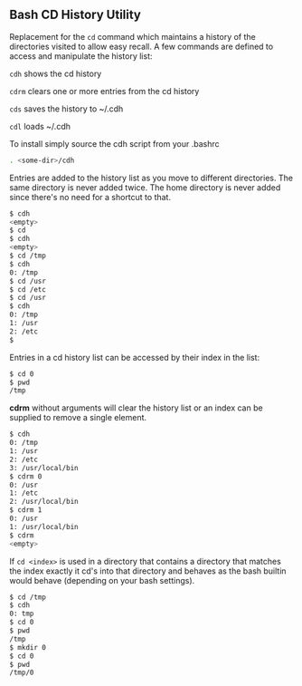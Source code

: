 Bash CD History Utility
-----------------------

Replacement for the `cd` command which maintains a history of the directories
visited to allow easy recall. A few commands are defined to access and manipulate
the history list:

`cdh` shows the cd history

`cdrm` clears one or more entries from the cd history

`cds` saves the history to ~/.cdh

`cdl` loads ~/.cdh

To install simply source the cdh script from your .bashrc

```bash
. <some-dir>/cdh
```

Entries are added to the history list as you move to different directories. The
same directory is never added twice. The home directory is never added since
there's no need for a shortcut to that.

```bash
$ cdh
<empty>
$ cd
$ cdh
<empty>
$ cd /tmp
$ cdh
0: /tmp
$ cd /usr
$ cd /etc
$ cd /usr
$ cdh
0: /tmp
1: /usr
2: /etc
$
```

Entries in a cd history list can be accessed by their index in the list:

```bash
$ cd 0
$ pwd
/tmp
```

**cdrm** without arguments will clear the history list or an index can be
supplied to remove a single element.

```bash
$ cdh
0: /tmp
1: /usr
2: /etc
3: /usr/local/bin
$ cdrm 0
0: /usr
1: /etc
2: /usr/local/bin
$ cdrm 1
0: /usr
1: /usr/local/bin
$ cdrm
<empty>
```

If `cd <index>` is used in a directory that contains a directory that matches
the index exactly it cd's into that directory and behaves as the bash builtin
would behave (depending on your bash settings).

```sh
$ cd /tmp
$ cdh
0: tmp
$ cd 0
$ pwd
/tmp
$ mkdir 0
$ cd 0
$ pwd
/tmp/0
```

